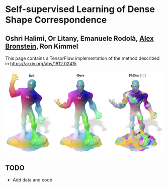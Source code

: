 # Self-supervised Learning of Dense Shape Correspondence
## Oshri Halimi, Or Litany, Emanuele Rodolà, [Alex Bronstein](https://bron.cs.technion.ac.il/), Ron Kimmel
This page contains a TensorFlow implementation of the method described in https://arxiv.org/abs/1812.02415

![Alt text](/unsupervised_fmnet.png?raw=true "Teaser")


## TODO
* Add data and code
